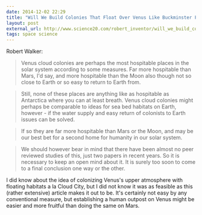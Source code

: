 ```yaml
---
date: 2014-12-02 22:29
title: "Will We Build Colonies That Float Over Venus Like Buckminster Fuller's &quot;Cloud Nine&quot;?"
layout: post
external_url: http://www.science20.com/robert_inventor/will_we_build_colonies_that_float_over_venus_like_buckminster_fullers_cloud_nine-127573
tags: space science
---
```


Robert Walker:

>Venus cloud colonies are perhaps the most hospitable places in the solar system according to some measures. Far more hospitable than Mars, I'd say, and more hospitable than the Moon also though not so close to Earth or so easy to return to Earth from.

>Still, none of these places are anything like as hospitable as Antarctica where you can at least breath. Venus cloud colonies might perhaps be comparable to ideas for sea bed habitats on Earth, however - if the water supply and easy return of colonists to Earth issues can be solved.

>If so they are far more hospitable than Mars or the Moon, and may be our best bet for a second home for humanity in our solar system.

>We should however bear in mind that there have been almost no peer reviewed studies of this, just two papers in recent years. So it is necessary to keep an open mind about it. It is surely too soon to come to a final conclusion one way or the other.

I did know about the  idea of colonizing Venus's upper atmosphere with floating habitats a la Cloud City, but I did not know it was as feasible as this (rather extensive) article makes it out to be. It's certainly not easy by any conventional measure, but establishing a human outpost on Venus might be easier and more fruitful than doing the same on Mars.
